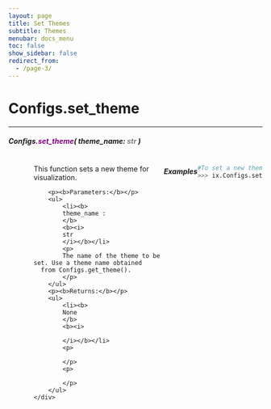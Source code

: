 ```yaml
---
layout: page
title: Set Themes
subtitle: Themes
menubar: docs_menu
toc: false
show_sidebar: false
redirect_from:
  - /page-3/
---
```


# Configs.set_theme

---

##### Configs<span style="color:purple">.set_theme</span>( _theme_name:<span style="color:grey"> str</span>_ )

<div style="display: flex; justify-content: left; margin-left: 50px;">
    <div>
        <p>
        This function sets a new theme for visualization.
        </p>

        <p><b>Parameters:</b></p>
        <ul>
            <li><b>
            theme_name :
            </b>
            <b><i>
            str
            </i></b></li>
            <p>
            The name of the theme to be set. Use a theme name obtained
      from Configs.get_theme().
            </p>
        </ul>
        <p><b>Returns:</b></p>
        <ul>
            <li><b>
            None
            </b>
            <b><i>

            </i></b></li>
            <p>

            </p>
            <p>

            </p>
        </ul>
    </div>
</div>

##### Examples


```python
#To set a new theme:
>>> ix.Configs.set_theme('PEACH')
```



<!--
### set_theme('theme_name')

To set a new theme, first call `.get_theme()` to see all available themes and use the name of the theme as an argument for the function.

```python
# set a new theme
ix.Configs.set_theme('PEACH')
``` -->
